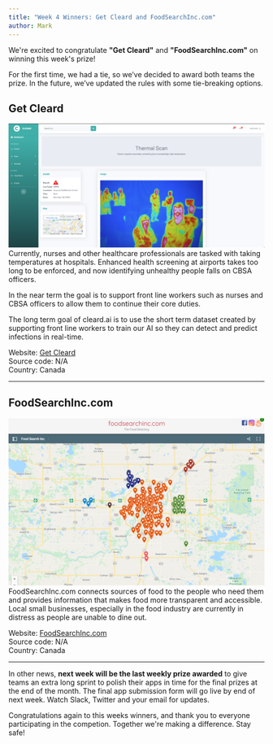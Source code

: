 ```yaml
---
title: "Week 4 Winners: Get Cleard and FoodSearchInc.com"
author: Mark
---
```


We're excited to congratulate **"Get Cleard"** and **"FoodSearchInc.com"** on winning this week's prize!

For the first time, we had a tie, so we’ve decided to award both teams the prize. In the future, we’ve updated the rules with some tie-breaking options.

## Get Cleard

<span class="image left">
    <img src="/images/blog/week-4/Cleard.png" alt="Get Cleard">
</span>
Currently, nurses and other healthcare professionals are tasked with taking temperatures at hospitals. Enhanced health screening at airports takes too long to be enforced, and now identifying unhealthy people falls on CBSA officers.

In the near term the goal is to support front line workers such as nurses and CBSA officers to allow them to continue their core duties.

The long term goal of cleard.ai is to use the short term dataset created by supporting front line workers to train our AI so they can detect and predict infections in real-time.

Website: [Get Cleard](https://youtu.be/NfZFFHGVkAs)  
Source code: N/A  
Country: Canada

---

## FoodSearchInc.com

<span class="image right">
    <img src="/images/blog/week-4/FoodSearchInc.png" alt="FoodSearchInc.com">
</span>
FoodSearchInc.com connects sources of food to the people who need them and provides information that makes food more transparent and accessible. Local small businesses, especially in the food industry are currently in distress as people are unable to dine out.

Website: [FoodSearchInc.com](https://foodsearchinc.com)  
Source code: N/A  
Country: Canada

---

In other news, **next week will be the last weekly prize awarded** to give teams an extra long sprint to polish their apps in time for the final prizes at the end of the month. The final app submission form will go live by end of next week. Watch Slack, Twitter and your email for updates.

Congratulations again to this weeks winners, and thank you to everyone participating in the competion. Together we're making a difference. Stay safe!
